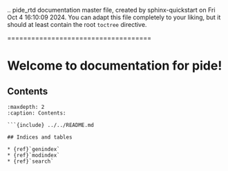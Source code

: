 .. pide_rtd documentation master file, created by
   sphinx-quickstart on Fri Oct  4 16:10:09 2024.
   You can adapt this file completely to your liking, but it should at least
   contain the root `toctree` directive.


====================================

# Welcome to documentation for pide!

## Contents

```{toctree}
:maxdepth: 2
:caption: Contents:

```{include} ../../README.md

## Indices and tables

* {ref}`genindex`
* {ref}`modindex`
* {ref}`search`
